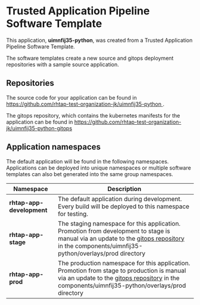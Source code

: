 # Trusted Application Pipeline Software Template

This application, **uimnfij35-python**, was created from a Trusted Application Pipeline Software Template.

The software templates create a new source and gitops deployment repositories with a sample source application. 

## Repositories

The source code for your application can be found in [https://github.com/rhtap-test-organization-jk/uimnfij35-python ](https://github.com/rhtap-test-organization-jk/uimnfij35-python ).
 
The gitops repository, which contains the kubernetes manifests for the application can be found in 
[https://github.com/rhtap-test-organization-jk/uimnfij35-python-gitops ](https://github.com/rhtap-test-organization-jk/uimnfij35-python-gitops ) 

## Application namespaces 

The default application will be found in the following namespaces. Applications can be deployed into unique namespaces or multiple software templates can also bet generated into the same group namespaces.  

|  Namespace   |  Description   |  
| -------- | -------- |   
| **rhtap-app-development** | The default application during development. Every build will be deployed to this namespace for testing. | 
| **rhtap-app-stage** | The staging namespace for this application. Promotion from development to stage is manual via an update to the [gitops repository](https://github.com/rhtap-test-organization-jk/uimnfij35-python-gitops ) in the components/uimnfij35-python/overlays/prod directory |  
| **rhtap-app-prod** | The production namespace for this application. Promotion from stage to production is manual via an update to the [gitops repository](https://github.com/rhtap-test-organization-jk/uimnfij35-python-gitops ) in the components/uimnfij35-python/overlays/prod directory | 
